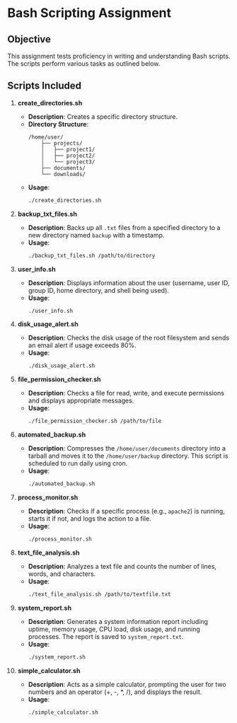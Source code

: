 # Bash Scripting Assignment

## Objective
This assignment tests proficiency in writing and understanding Bash scripts. The scripts perform various tasks as outlined below.

## Scripts Included

1. **create_directories.sh**
   - **Description**: Creates a specific directory structure.
   - **Directory Structure**:
     ```
     /home/user/
         ├── projects/
         │   ├── project1/
         │   ├── project2/
         │   └── project3/
         ├── documents/
         └── downloads/
     ```
   - **Usage**: 
     ```bash
     ./create_directories.sh
     ```

2. **backup_txt_files.sh**
   - **Description**: Backs up all `.txt` files from a specified directory to a new directory named `backup` with a timestamp.
   - **Usage**:
     ```bash
     ./backup_txt_files.sh /path/to/directory
     ```

3. **user_info.sh**
   - **Description**: Displays information about the user (username, user ID, group ID, home directory, and shell being used).
   - **Usage**:
     ```bash
     ./user_info.sh
     ```

4. **disk_usage_alert.sh**
   - **Description**: Checks the disk usage of the root filesystem and sends an email alert if usage exceeds 80%.
   - **Usage**:
     ```bash
     ./disk_usage_alert.sh
     ```

5. **file_permission_checker.sh**
   - **Description**: Checks a file for read, write, and execute permissions and displays appropriate messages.
   - **Usage**:
     ```bash
     ./file_permission_checker.sh /path/to/file
     ```

6. **automated_backup.sh**
   - **Description**: Compresses the `/home/user/documents` directory into a tarball and moves it to the `/home/user/backup` directory. This script is scheduled to run daily using cron.
   - **Usage**:
     ```bash
     ./automated_backup.sh
     ```

7. **process_monitor.sh**
   - **Description**: Checks if a specific process (e.g., `apache2`) is running, starts it if not, and logs the action to a file.
   - **Usage**:
     ```bash
     ./process_monitor.sh
     ```

8. **text_file_analysis.sh**
   - **Description**: Analyzes a text file and counts the number of lines, words, and characters.
   - **Usage**:
     ```bash
     ./text_file_analysis.sh /path/to/textfile.txt
     ```

9. **system_report.sh**
   - **Description**: Generates a system information report including uptime, memory usage, CPU load, disk usage, and running processes. The report is saved to `system_report.txt`.
   - **Usage**:
     ```bash
     ./system_report.sh
     ```

10. **simple_calculator.sh**
    - **Description**: Acts as a simple calculator, prompting the user for two numbers and an operator (+, -, *, /), and displays the result.
    - **Usage**:
      ```bash
      ./simple_calculator.sh
      ```
